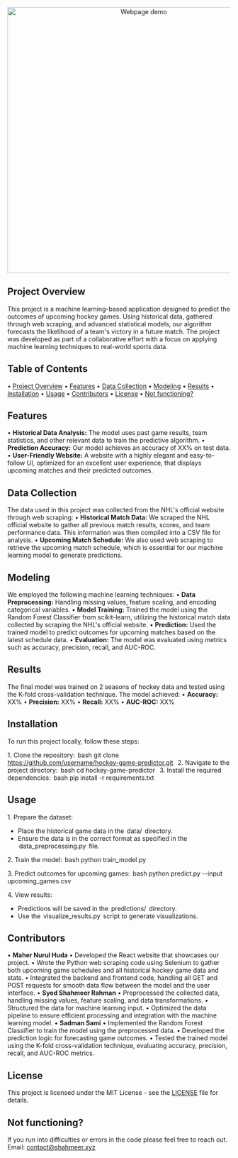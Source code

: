<p align="center">
  <img src="https://github.com/user-attachments/assets/cfee96ae-91cf-416b-9edd-b33a148f36e2" alt="Webpage demo" width="600">
</p>

## Project Overview

This project is a machine learning-based application designed to predict the outcomes of upcoming hockey games. Using historical data, gathered through web scraping, and advanced statistical models, our algorithm forecasts the likelihood of a team's victory in a future match. The project was developed as part of a collaborative effort with a focus on applying machine learning techniques to real-world sports data.

## Table of Contents

•⁠  ⁠[Project Overview](#project-overview)
•⁠  ⁠[Features](#features)
•⁠  ⁠[Data Collection](#data-collection)
•⁠  ⁠[Modeling](#modeling)
•⁠  ⁠[Results](#results)
•⁠  ⁠[Installation](#installation)
•⁠  ⁠[Usage](#usage)
•⁠  ⁠[Contributors](#contributors)
•⁠  ⁠[License](#license)
•⁠  ⁠[Not functioning?](#not-functioning)

## Features

•⁠  ⁠**Historical Data Analysis:** The model uses past game results, team statistics, and other relevant data to train the predictive algorithm.
•⁠  ⁠**Prediction Accuracy:** Our model achieves an accuracy of XX% on test data.
•  **User-Friendly Website:** A website with a highly elegant and easy-to-follow UI, optimized for an excellent user experience, that displays upcoming matches and their predicted outcomes.

## Data Collection

The data used in this project was collected from the NHL's official website through web scraping:
•⁠  **Historical Match Data:** We scraped the NHL official website to gather all previous match results, scores, and team performance data. This information was then compiled into a CSV file for analysis.
•⁠  **Upcoming Match Schedule:** We also used web scraping to retrieve the upcoming match schedule, which is essential for our machine learning model to generate predictions.

## Modeling

We employed the following machine learning techniques:
•⁠  ⁠**Data Preprocessing:** Handling missing values, feature scaling, and encoding categorical variables.
•⁠  ⁠**Model Training:** Trained the model using the Random Forest Classifier from scikit-learn, utilizing the historical match data collected by scraping the NHL's official website.
•  **Prediction:** Used the trained model to predict outcomes for upcoming matches based on the latest schedule data.
•⁠  ⁠**Evaluation:** The model was evaluated using metrics such as accuracy, precision, recall, and AUC-ROC.

## Results

The final model was trained on 2 seasons of hockey data and tested using the K-fold cross-validation technique. The model achieved:
•⁠  ⁠**Accuracy:** XX%
•⁠  ⁠**Precision:** XX%
•⁠  ⁠**Recall:** XX%
•⁠  ⁠**AUC-ROC:** XX%

## Installation

To run this project locally, follow these steps:

1.⁠ ⁠Clone the repository:
   ⁠ bash
   git clone https://github.com/username/hockey-game-predictor.git
    ⁠
2.⁠ ⁠Navigate to the project directory:
   ⁠ bash
   cd hockey-game-predictor
    ⁠
3.⁠ ⁠Install the required dependencies:
   ⁠ bash
   pip install -r requirements.txt
    ⁠

## Usage

1.⁠ ⁠Prepare the dataset:
   - Place the historical game data in the ⁠ data/ ⁠ directory.
   - Ensure the data is in the correct format as specified in the ⁠ data_preprocessing.py ⁠ file.

2.⁠ ⁠Train the model:
   ⁠ bash
   python train_model.py
    ⁠

3.⁠ ⁠Predict outcomes for upcoming games:
   ⁠ bash
   python predict.py --input upcoming_games.csv
    ⁠

4.⁠ ⁠View results:
   - Predictions will be saved in the ⁠ predictions/ ⁠ directory.
   - Use the ⁠ visualize_results.py ⁠ script to generate visualizations.

## Contributors

•⁠  ⁠**Maher Nurul Huda**
   •⁠  Developed the React website that showcases our project.
   •⁠  Wrote the Python web scraping code using Selenium to gather both upcoming game schedules and all historical hockey game data and stats.
   •⁠  Integrated the backend and frontend code, handling all GET and POST requests for smooth data flow between the model and the user interface.
•⁠  ⁠**Syed Shahmeer Rahman**
   •⁠  Preprocessed the collected data, handling missing values, feature scaling, and data transformations.
   •⁠  Structured the data for machine learning input.
   •⁠  Optimized the data pipeline to ensure efficient processing and integration with the machine learning model.
•⁠  ⁠**Sadman Sami**
   •⁠  Implemented the Random Forest Classifier to train the model using the preprocessed data.
   •⁠  Developed the prediction logic for forecasting game outcomes.
   •⁠  Tested the trained model using the K-fold cross-validation technique, evaluating accuracy, precision, recall, and AUC-ROC metrics.

## License

This project is licensed under the MIT License - see the [LICENSE](LICENSE) file for details.

## Not functioning?

If you run into difficulties or errors in the code please feel free to reach out.<br>
Email: contact@shahmeer.xyz
